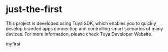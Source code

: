 # just-the-first
This project is developed using Tuya SDK, which enables you to quickly develop branded apps connecting and controlling smart scenarios of many devices. 
For more information, please check Tuya Developer Website. 

myfirst
